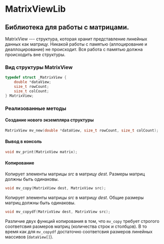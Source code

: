 # MatrixViewLib
## Библиотека для работы с матрицами.
MatrixView --- структура, которая хранит представление линейных данных как матрицу.
Никакой работы с памятью (аллоцирование и деаллоцирование) не происходит.
Вся работа с памятью должна происходить вне структуры.

### Вид структуры MatrixView
```C
typedef struct _MatrixView {
    double *dataView;
    size_t rowCount;
    size_t colCount;
} MatrixView;
```

### Реализованные методы
#### Создание нового экземпляра структуры
```C
MatrixView mv_new(double *dataView, size_t rowCount, size_t colCount);
```
#### Вывод в консоль
```C
void mv_print(MatrixView matrix);
```

#### Копирование
Копирует элементы матрицы *src* в матрицу *dest*. Размеры матриц должны быть одинаковы.
```C
void mv_copy(MatrixView dest, MatrixView src);
```

Копирует элементы матрицы *src* в матрицу *dest*. Общие размеры матриц должны быть одинаковы.
```C
void mv_copydf(MatrixView dest, MatrixView src);
```

Различие двух функций копирования в том, что `mv_copy` требует строгого соответсвия размеров
матриц (количества строк и столбцов). В то время как для `mv_copydf` достаточно соответсвия
размеров линейных массивов (`dataView[]`).
